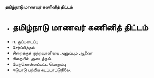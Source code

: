 **தமிழ்நாடு மாணவர் கணினித் திட்டம்**
- # தமிழ்நாடு மாணவர் கணினித் திட்டம்
- n. ஒப்படைப்பு
- சேர்ப்பித்தல்
- சிறைக்குக் குற்றவாளியை அனுப்பும் ஆணை
- சிறையில் அடைத்தல்
- மேற்கொள்ளப்பட்ட பொறுப்பு
- ஈடுபாடு பற்றிய கடப்பாட்டுநிலை.

